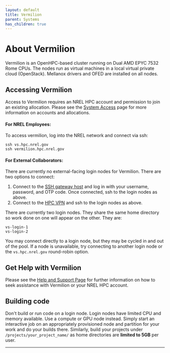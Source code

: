 ```yaml
---
layout: default
title: Vermilion
parent: Systems
has_children: true
---
```


# About Vermilion

Vermilion is an OpenHPC-based cluster running on Dual AMD EPYC 7532 Rome CPUs. The nodes run as virtual machines in a local virtual private cloud (OpenStack). Mellanox drivers and OFED are installed on all nodes.

## Accessing Vermilion
Access to Vermilion requires an NREL HPC account and permission to join an existing allocation. Please see the [System Access](https://www.nrel.gov/hpc/system-access.html) page for more information on accounts and allocations.

#### For NREL Employees:
To access vermilion, log into the NREL network and connect via ssh:

    ssh vs.hpc.nrel.gov
    ssh vermilion.hpc.nrel.gov

#### For External Collaborators:
There are currently no external-facing login nodes for Vermilion. There are two options to connect:

1. Connect to the [SSH gateway host](https://www.nrel.gov/hpc/ssh-gateway-connection.html) and log in with your username, password, and OTP code. Once connected, ssh to the login nodes as above.
1. Connect to the [HPC VPN](https://www.nrel.gov/hpc/vpn-connection.html) and ssh to the login nodes as above.

There are currently two login nodes. They share the same home directory so work done on one will appear on the other. They are:

    vs-login-1
    vs-login-2

You may connect directly to a login node, but they may be cycled in and out of the pool. If a node is unavailable, try connecting to another login node or the `vs.hpc.nrel.gov` round-robin option.

## Get Help with Vermilion 

Please see the [Help and Support Page](../../help.md) for further information on how to seek assistance with Vermilion or your NREL HPC account. 

## Building code

Don't build or run code on a login node. Login nodes have limited CPU and memory available. Use a compute or GPU node instead. Simply start an interactive job on an appropriately provisioned node and partition for your work and do your builds there. Similarly, build your projects under `/projects/your_project_name/` as home directories are **limited to 5GB** per user.


---

